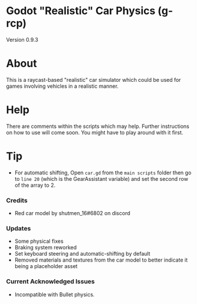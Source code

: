 # Godot "Realistic" Car Physics (g-rcp)
Version 0.9.3

# About
This is a raycast-based "realistic" car simulator which could be used for games involving vehicles in a realistic manner.

# Help
There are comments within the scripts which may help. Further instructions on how to use will come soon. You might have to play around with it first.

# Tip
* For automatic shifting, Open ```car.gd``` from the ```main scripts``` folder then go to ```line 20``` (which is the GearAssistant variable) and set the second row of the array to 2.

### Credits
* Red car model by shutmen_16#6802 on discord

### Updates
* Some physical fixes
* Braking system reworked
* Set keyboard steering and automatic-shifting by default
* Removed materials and textures from the car model to better indicate it being a placeholder asset

### Current Acknowledged Issues
* Incompatible with Bullet physics.
